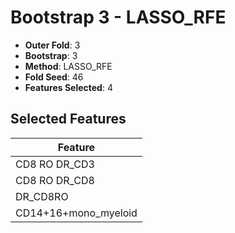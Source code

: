 # Bootstrap 3 - LASSO_RFE

- **Outer Fold**: 3
- **Bootstrap**: 3
- **Method**: LASSO_RFE
- **Fold Seed**: 46
- **Features Selected**: 4

## Selected Features

| Feature |
|---------|
| CD8 RO DR_CD3 |
| CD8 RO DR_CD8 |
| DR_CD8RO |
| CD14+16+mono_myeloid |
